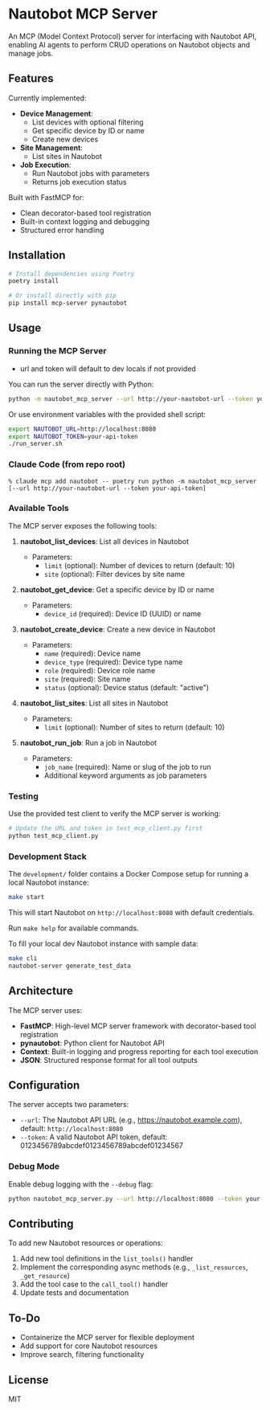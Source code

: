 # Nautobot MCP Server

An MCP (Model Context Protocol) server for interfacing with Nautobot API, enabling AI agents to perform CRUD operations on Nautobot objects and manage jobs.

## Features

Currently implemented:
- **Device Management**:
  - List devices with optional filtering
  - Get specific device by ID or name
  - Create new devices
- **Site Management**:
  - List sites in Nautobot
- **Job Execution**:
  - Run Nautobot jobs with parameters
  - Returns job execution status

Built with FastMCP for:
- Clean decorator-based tool registration
- Built-in context logging and debugging
- Structured error handling

## Installation

```bash
# Install dependencies using Poetry
poetry install

# Or install directly with pip
pip install mcp-server pynautobot
```

## Usage

### Running the MCP Server
- url and token will default to dev locals if not provided

You can run the server directly with Python:

```bash
python -m nautobot_mcp_server --url http://your-nautobot-url --token your-api-token
```

Or use environment variables with the provided shell script:

```bash
export NAUTOBOT_URL=http://localhost:8080
export NAUTOBOT_TOKEN=your-api-token
./run_server.sh
```

### Claude Code (from repo root)
```shell
% claude mcp add nautobot -- poetry run python -m nautobot_mcp_server [--url http://your-nautobot-url --token your-api-token]
```

### Available Tools

The MCP server exposes the following tools:

1. **nautobot_list_devices**: List all devices in Nautobot
   - Parameters:
     - `limit` (optional): Number of devices to return (default: 10)
     - `site` (optional): Filter devices by site name

2. **nautobot_get_device**: Get a specific device by ID or name
   - Parameters:
     - `device_id` (required): Device ID (UUID) or name

3. **nautobot_create_device**: Create a new device in Nautobot
   - Parameters:
     - `name` (required): Device name
     - `device_type` (required): Device type name
     - `role` (required): Device role name
     - `site` (required): Site name
     - `status` (optional): Device status (default: "active")

4. **nautobot_list_sites**: List all sites in Nautobot
   - Parameters:
     - `limit` (optional): Number of sites to return (default: 10)

5. **nautobot_run_job**: Run a job in Nautobot
   - Parameters:
     - `job_name` (required): Name or slug of the job to run
     - Additional keyword arguments as job parameters

### Testing

Use the provided test client to verify the MCP server is working:

```bash
# Update the URL and token in test_mcp_client.py first
python test_mcp_client.py
```

### Development Stack

The `development/` folder contains a Docker Compose setup for running a local Nautobot instance:

```bash
make start
```

This will start Nautobot on `http://localhost:8080` with default credentials.

Run `make help` for available commands.

To fill your local dev Nautobot instance with sample data:
```bash
make cli
nautobot-server generate_test_data
```

## Architecture

The MCP server uses:
- **FastMCP**: High-level MCP server framework with decorator-based tool registration
- **pynautobot**: Python client for Nautobot API
- **Context**: Built-in logging and progress reporting for each tool execution
- **JSON**: Structured response format for all tool outputs

## Configuration

The server accepts two parameters:
- `--url`: The Nautobot API URL (e.g., https://nautobot.example.com), default: `http://localhost:8080`
- `--token`: A valid Nautobot API token, default: 0123456789abcdef0123456789abcdef01234567

### Debug Mode

Enable debug logging with the `--debug` flag:

```bash
python nautobot_mcp_server.py --url http://localhost:8080 --token your-token --debug
```

## Contributing

To add new Nautobot resources or operations:

1. Add new tool definitions in the `list_tools()` handler
2. Implement the corresponding async methods (e.g., `_list_resources`, `_get_resource`)
3. Add the tool case to the `call_tool()` handler
4. Update tests and documentation

## To-Do
- Containerize the MCP server for flexible deployment
- Add support for core Nautobot resources
- Improve search, filtering functionality

## License

MIT
